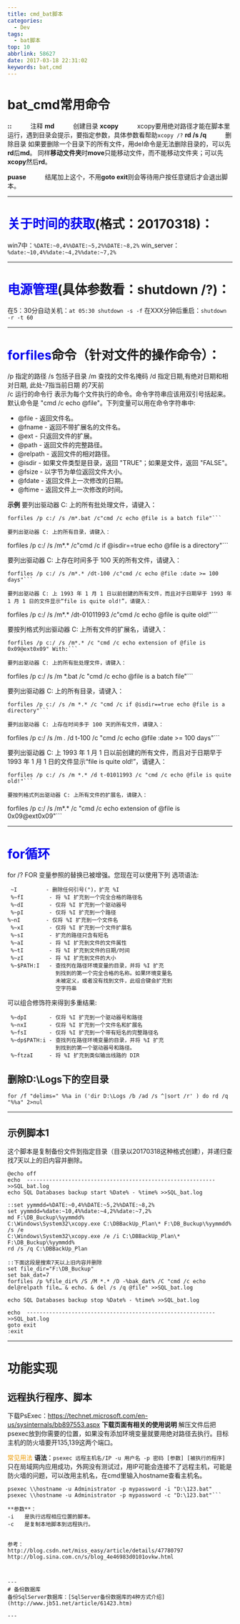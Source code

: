```yaml
---
title: cmd_bat脚本
categories:
  - Dev
tags:
  - bat脚本
top: 10
abbrlink: 58627
date: 2017-03-18 22:31:02
keywords: bat,cmd
---
```




# bat_cmd常用命令

**::**　　　注释
**md**　　　创建目录
**xcopy**　　　xcopy要用绝对路径才能在脚本里运行，遇到目录会提示，要指定参数，具体参数看帮助`xcopy /?`
**rd /s /q**　　　删除目录
如果要删除一个目录下的所有文件，用del命令是无法删除目录的，可以先**rd**后**md**。
同样**移动文件夹**时**move**只能移动文件，而不能移动文件夹；可以先**xcopy**然后**rd**。

**puase**　　　结尾加上这个，不用**goto exit**则会等待用户按任意键后才会退出脚本。

---
# <font color=#0000EE>关于时间的获取</font>(格式：20170318)：
win7中：`%DATE:~0,4%%DATE:~5,2%%DATE:~8,2%`
win_server：`%date:~10,4%%date:~4,2%%date:~7,2%`

---
# <font color=#0000EE>电源管理</font>(具体参数看：shutdown /?)：
在5：30分自动关机：`at 05:30 shutdown -s -f`
在XXX分钟后重启：`shutdown -r -t 60`

---
# <font color=#0000EE>forfiles</font>命令（针对文件的操作命令）：
/p 指定的路径 
/s 包括子目录 
/m 查找的文件名掩码 
/d 指定日期,有绝对日期和相对日期, 此处-7指当前日期 的7天前   
/c 运行的命令行   表示为每个文件执行的命令。命令字符串应该用双引号括起来。默认命令是 "cmd /c echo @file"。下列变量可以用在命令字符串中:

* @file    - 返回文件名。
* @fname   - 返回不带扩展名的文件名。
* @ext     - 只返回文件的扩展。
* @path    - 返回文件的完整路径。
* @relpath - 返回文件的相对路径。
* @isdir   - 如果文件类型是目录，返回 "TRUE"；如果是文件，返回 "FALSE"。
* @fsize   - 以字节为单位返回文件大小。
* @fdate   - 返回文件上一次修改的日期。
* @ftime   - 返回文件上一次修改的时间。

**示例**
要列出驱动器 C: 上的所有批处理文件，请键入：
```
forfiles /p c:/ /s /m*.bat /c"cmd /c echo @file is a batch file"```

要列出驱动器 C: 上的所有目录，请键入：
```
forfiles /p c:/ /s /m*.* /c"cmd /c if @isdir==true echo @file is a directory"```

要列出驱动器 C: 上存在时间多于 100 天的所有文件，请键入：
```
forfiles /p c:/ /s /m*.* /dt-100 /c"cmd /c echo @file :date >= 100 days"```

要列出驱动器 C: 上 1993 年 1 月 1 日以前创建的所有文件，而且对于日期早于 1993 年 1 月 1 日的文件显示“file is quite old!”，请键入：
```
forfiles /p c:/ /s /m*.* /dt-01011993 /c"cmd /c echo @file is quite old!"```

要按列格式列出驱动器 C: 上所有文件的扩展名，请键入：
```
forfiles /p c:/ /s /m*.* /c "cmd /c echo extension of @file is 0x09@ext0x09" With:```

要列出驱动器 C: 上的所有批处理文件，请键入：
```
forfiles /p c:/ /s /m *.bat /c "cmd /c echo @file is a batch file"```

要列出驱动器 C: 上的所有目录，请键入：
```
forfiles /p c:/ /s /m *.* /c "cmd /c if @isdir==true echo @file is a directory"```

要列出驱动器 C: 上存在时间多于 100 天的所有文件，请键入：
```
forfiles /p c:/ /s /m *.* /d t-100 /c "cmd /c echo @file :date >= 100 days"```

要列出驱动器 C: 上 1993 年 1 月 1 日以前创建的所有文件，而且对于日期早于 1993 年 1 月 1 日的文件显示“file is quite old!”，请键入：
```
forfiles /p c:/ /s /m *.* /d t-01011993 /c "cmd /c echo @file is quite old!"```

要按列格式列出驱动器 C: 上所有文件的扩展名，请键入：
```
forfiles /p c:/ /s /m*.* /c "cmd /c echo extension of @file is 0x09@ext0x09"```

---
# <font color=#0000EE>for循环</font>
for /?
FOR 变量参照的替换已被增强。您现在可以使用下列
选项语法:

     ~I         - 删除任何引号(")，扩充 %I
     %~fI        - 将 %I 扩充到一个完全合格的路径名
     %~dI        - 仅将 %I 扩充到一个驱动器号
     %~pI        - 仅将 %I 扩充到一个路径
    %~nI        - 仅将 %I 扩充到一个文件名
     %~xI        - 仅将 %I 扩充到一个文件扩展名
     %~sI        - 扩充的路径只含有短名
     %~aI        - 将 %I 扩充到文件的文件属性
     %~tI        - 将 %I 扩充到文件的日期/时间
     %~zI        - 将 %I 扩充到文件的大小
     %~$PATH:I   - 查找列在路径环境变量的目录，并将 %I 扩充
                   到找到的第一个完全合格的名称。如果环境变量名
                   未被定义，或者没有找到文件，此组合键会扩充到
                   空字符串

可以组合修饰符来得到多重结果:

     %~dpI       - 仅将 %I 扩充到一个驱动器号和路径
     %~nxI       - 仅将 %I 扩充到一个文件名和扩展名
     %~fsI       - 仅将 %I 扩充到一个带有短名的完整路径名
     %~dp$PATH:i - 查找列在路径环境变量的目录，并将 %I 扩充
                   到找到的第一个驱动器号和路径。 
     %~ftzaI     - 将 %I 扩充到类似输出线路的 DIR


## 删除D:\Logs下的空目录
```
for /f "delims=" %%a in ('dir D:\Logs /b /ad /s ^|sort /r' ) do rd /q "%%a" 2>nul
```



---
## 示例脚本1
这个脚本是复制备份文件到指定目录（目录以20170318这种格式创建），并递归查找7天以上的旧内容并删除。
```
@echo off
echo  ----------------------------------------------------------- >>SQL_bat.log
echo SQL Databases backup start %Date% - %time% >>SQL_bat.log

::set yymmdd=%DATE:~0,4%%DATE:~5,2%%DATE:~8,2%
set yymmdd=%date:~10,4%%date:~4,2%%date:~7,2%
md F:\DB_Buckup\%yymmdd%
C:\Windows\System32\xcopy.exe C:\DBBackUp_Plan\* F:\DB_Buckup\%yymmdd% /s /e
C:\Windows\System32\xcopy.exe /e /i C:\DBBackUp_Plan\* F:\DB_Buckup\%yymmdd%
rd /s /q C:\DBBackUp_Plan

::下面这段是搜索7天以上旧内容并删除
set file_dir="F:\DB_Buckup"
set bak_dat=7
forfiles /p %file_dir% /S /M *.* /D -%bak_dat% /C "cmd /c echo del@relpath file… & echo. & del /s /q @file" >>SQL_bat.log

echo SQL Databases backup stop %Date% - %time% >>SQL_bat.log

echo  ----------------------------------------------------------- >>SQL_bat.log
goto exit
:exit
```

---
# 功能实现
## 远程执行程序、脚本
下载PsExec：https://technet.microsoft.com/en-us/sysinternals/bb897553.aspx
**下载页面有相关的使用说明**
解压文件后把psexec放到你需要的位置，如果没有添加环境变量就要用绝对路径去执行。目标主机的防火墙要开135,139这两个端口。

<font color="#EE9A00">常见用法</font>
**语法**：`psexec 远程主机名/IP -u 用户名 -p 密码 [参数] [被执行的程序]`
只在局域网内应用成功，外网没有测试过，用IP可能会连接不了远程主机，可能是防火墙的问题，可以改用主机名，在cmd里输入hostname查看主机名。

```
psexec \\hostname -u Administrator -p mypassword -i "D:\123.bat"
psexec \\hostname -u Administrator -p mypassword -c "D:\123.bat"```

**参数**：
-i　　是执行远程相应位置的脚本。
-c　　是复制本地脚本到远程执行。


参考：
http://blog.csdn.net/miss_easy/article/details/47780797
http://blog.sina.com.cn/s/blog_4e46983d0101ovkw.html



---
# 备份数据库
备份SqlServer数据库：[SqlServer备份数据库的4种方式介绍](http://www.jb51.net/article/61423.htm)

---













